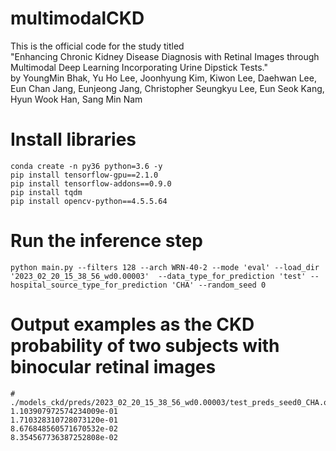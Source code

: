 # multimodalCKD
This is the official code for the study titled  
"Enhancing Chronic Kidney Disease Diagnosis with Retinal Images through Multimodal Deep Learning Incorporating Urine Dipstick Tests."  
by YoungMin Bhak, Yu Ho Lee, Joonhyung Kim, Kiwon Lee, Daehwan Lee, Eun Chan Jang, Eunjeong Jang, Christopher Seungkyu Lee, Eun Seok Kang, Hyun Wook Han, Sang Min Nam

# Install libraries
```
conda create -n py36 python=3.6 -y
pip install tensorflow-gpu==2.1.0  
pip install tensorflow-addons==0.9.0  
pip install tqdm  
pip install opencv-python==4.5.5.64  
```

# Run the inference step
```
python main.py --filters 128 --arch WRN-40-2 --mode 'eval' --load_dir '2023_02_20_15_38_56_wd0.00003'  --data_type_for_prediction 'test' --hospital_source_type_for_prediction 'CHA' --random_seed 0
```

# Output examples as the CKD probability of two subjects with binocular retinal images
```
# ./models_ckd/preds/2023_02_20_15_38_56_wd0.00003/test_preds_seed0_CHA.out
1.103907972574234009e-01
1.710328310728073120e-01
8.676848560571670532e-02
8.354567736387252808e-02
```